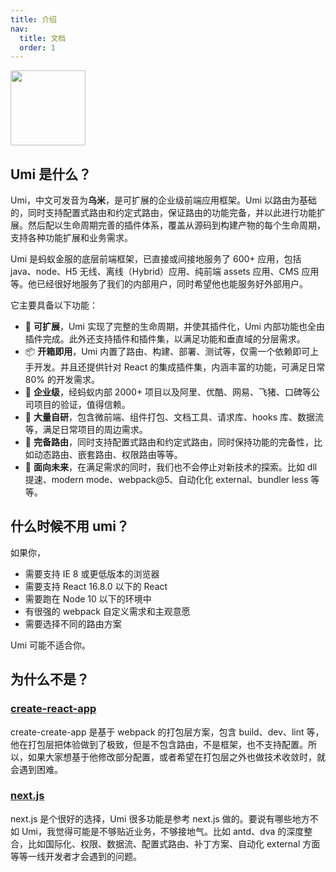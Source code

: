 ```yaml
---
title: 介绍
nav:
  title: 文档
  order: 1
---
```


<img src="https://img.alicdn.com/tfs/TB1zomHwxv1gK0jSZFFXXb0sXXa-200-200.png" width="120" />

## Umi 是什么？

Umi，中文可发音为**乌米**，是可扩展的企业级前端应用框架。Umi 以路由为基础的，同时支持配置式路由和约定式路由，保证路由的功能完备，并以此进行功能扩展。然后配以生命周期完善的插件体系，覆盖从源码到构建产物的每个生命周期，支持各种功能扩展和业务需求。

Umi 是蚂蚁金服的底层前端框架，已直接或间接地服务了 600+ 应用，包括 java、node、H5 无线、离线（Hybrid）应用、纯前端 assets 应用、CMS 应用等。他已经很好地服务了我们的内部用户，同时希望他也能服务好外部用户。

它主要具备以下功能：

* 🎉 **可扩展**，Umi 实现了完整的生命周期，并使其插件化，Umi 内部功能也全由插件完成。此外还支持插件和插件集，以满足功能和垂直域的分层需求。
* 📦 **开箱即用**，Umi 内置了路由、构建、部署、测试等，仅需一个依赖即可上手开发。并且还提供针对 React 的集成插件集，内涵丰富的功能，可满足日常 80% 的开发需求。
* 🐠 **企业级**，经蚂蚁内部 2000+ 项目以及阿里、优酷、网易、飞猪、口碑等公司项目的验证，值得信赖。
* 🚀 **大量自研**，包含微前端、组件打包、文档工具、请求库、hooks 库、数据流等，满足日常项目的周边需求。
* 🌴 **完备路由**，同时支持配置式路由和约定式路由，同时保持功能的完备性，比如动态路由、嵌套路由、权限路由等等。
* 🚄 **面向未来**，在满足需求的同时，我们也不会停止对新技术的探索。比如 dll 提速、modern mode、webpack@5、自动化化 external、bundler less 等等。

## 什么时候不用 umi？

如果你，

* 需要支持 IE 8 或更低版本的浏览器
* 需要支持 React 16.8.0 以下的 React
* 需要跑在 Node 10 以下的环境中
* 有很强的 webpack 自定义需求和主观意愿
* 需要选择不同的路由方案

Umi 可能不适合你。

## 为什么不是？

### [create-react-app](https://github.com/facebook/create-react-app)

create-create-app 是基于 webpack 的打包层方案，包含 build、dev、lint 等，他在打包层把体验做到了极致，但是不包含路由，不是框架，也不支持配置。所以，如果大家想基于他修改部分配置，或者希望在打包层之外也做技术收敛时，就会遇到困难。

### [next.js](https://github.com/zeit/next.js)

next.js 是个很好的选择，Umi 很多功能是参考 next.js 做的。要说有哪些地方不如 Umi，我觉得可能是不够贴近业务，不够接地气。比如 antd、dva 的深度整合，比如国际化、权限、数据流、配置式路由、补丁方案、自动化 external 方面等等一线开发者才会遇到的问题。


